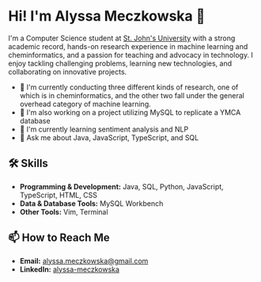 # Hi! I'm Alyssa Meczkowska 🌸

I'm a Computer Science student at [St. John's University](https://www.stjohns.edu) with a strong academic record, hands-on research experience in machine learning and cheminformatics, and a passion for teaching and advocacy in technology. I enjoy tackling challenging problems, learning new technologies, and collaborating on innovative projects.

- 🔭 I'm currently conducting three different kinds of research, one of which is in cheminformatics, and the other two fall under the general overhead category of machine learning.
- 🔭 I'm also working on a project utilizing MySQL to replicate a YMCA database
- 🌱 I'm currently learning sentiment analysis and NLP
- 💬 Ask me about Java, JavaScript, TypeScript, and SQL


## 🛠️ Skills

- **Programming & Development:** Java, SQL, Python, JavaScript, TypeScript, HTML, CSS  
- **Data & Database Tools:** MySQL Workbench  
- **Other Tools:** Vim, Terminal

## 📫 How to Reach Me

- **Email:** [alyssa.meczkowska@gmail.com](mailto:alyssa.meczkowska@gmail.com)  
- **LinkedIn:** [alyssa-meczkowska](https://www.linkedin.com/in/alyssa-meczkowska/)
